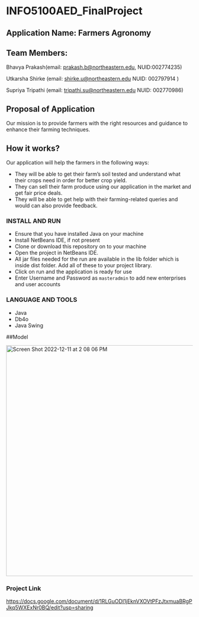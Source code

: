 # INFO5100AED_FinalProject

## Application Name:  Farmers Agronomy

## Team Members:  

Bhavya Prakash(email: prakash.b@northeastern.edu, NUID:002774235)

Utkarsha Shirke (email: shirke.u@northeastern.edu NUID: 002797914 )

Supriya Tripathi (email: tripathi.su@northeastern.edu NUID: 002770986)


## Proposal of Application
Our mission is to provide farmers with the right resources and guidance to enhance their farming techniques.  

## How it works? 

Our application will help the farmers in the following ways: 

- They will be able to get their farm’s soil tested and understand what their crops need in order for better crop yield. 
- They can sell their farm produce using our application in the market and get fair price deals. 
- They will be able to get help with their farming-related queries and would can also provide feedback. 

### INSTALL AND RUN

- Ensure that you have installed Java on your machine
- Install NetBeans IDE, if not present 
- Clone or download this repository on to your machine
- Open the project in NetBeans IDE. 
- All jar files needed for the run are available in the lib folder which is inside dist folder. Add all of these to your project library. 
- Click on run and the application is ready for use 
- Enter Username and Password as `masteradmin` to add new enterprises and user accounts

### LANGUAGE AND TOOLS

- Java
- Db4o
- Java Swing

##Model

<img width="622" alt="Screen Shot 2022-12-11 at 2 08 06 PM" src="https://user-images.githubusercontent.com/106060204/206923694-23d4ab3d-6226-49f2-a6d4-7f97bafc729e.png">


### Project Link
https://docs.google.com/document/d/1RLGuODI1jEknVXOVtPFzJtxmuaBRgPJkq5WXExNr0BQ/edit?usp=sharing

